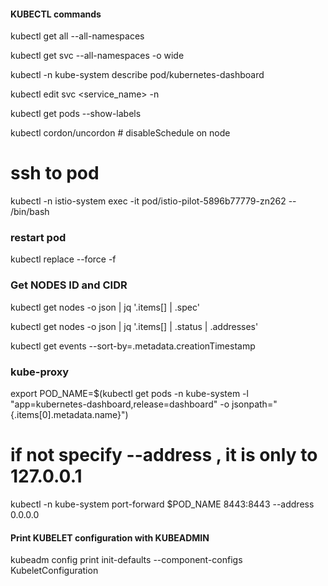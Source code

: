
#### KUBECTL commands


kubectl get all --all-namespaces   

kubectl get svc --all-namespaces -o wide

kubectl -n kube-system describe pod/kubernetes-dashboard

kubectl edit svc <service_name> -n <namespace>

kubectl get pods --show-labels


kubectl cordon/uncordon <node>		# disableSchedule on node



# ssh to pod

 kubectl -n istio-system exec -it pod/istio-pilot-5896b77779-zn262 -- /bin/bash
 
 
### restart pod
kubectl replace --force -f <resource-file>


### Get NODES ID and CIDR
kubectl get nodes -o json | jq '.items[] | .spec'

kubectl get nodes -o json | jq '.items[] | .status | .addresses'

kubectl get events --sort-by=.metadata.creationTimestamp





### kube-proxy

 export POD_NAME=$(kubectl get pods -n kube-system -l "app=kubernetes-dashboard,release=dashboard" -o jsonpath="{.items[0].metadata.name}")
 
 # if not specify --address , it is only to 127.0.0.1
 
 kubectl -n kube-system port-forward $POD_NAME 8443:8443 --address 0.0.0.0





#### Print KUBELET configuration with KUBEADMIN

kubeadm config print init-defaults --component-configs KubeletConfiguration

